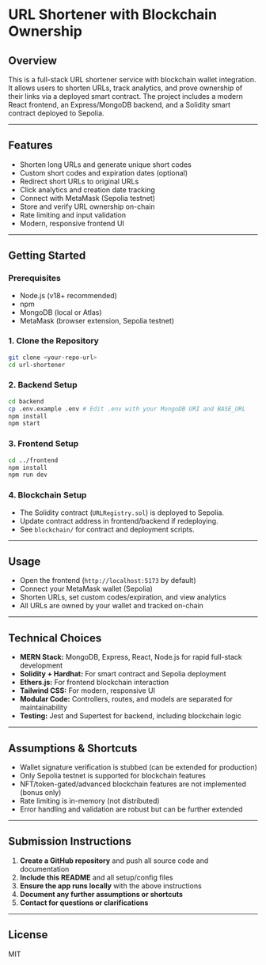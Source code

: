 # URL Shortener with Blockchain Ownership

## Overview
This is a full-stack URL shortener service with blockchain wallet integration. It allows users to shorten URLs, track analytics, and prove ownership of their links via a deployed smart contract. The project includes a modern React frontend, an Express/MongoDB backend, and a Solidity smart contract deployed to Sepolia.

---

## Features
- Shorten long URLs and generate unique short codes
- Custom short codes and expiration dates (optional)
- Redirect short URLs to original URLs
- Click analytics and creation date tracking
- Connect with MetaMask (Sepolia testnet)
- Store and verify URL ownership on-chain
- Rate limiting and input validation
- Modern, responsive frontend UI

---

## Getting Started

### Prerequisites
- Node.js (v18+ recommended)
- npm
- MongoDB (local or Atlas)
- MetaMask (browser extension, Sepolia testnet)

### 1. Clone the Repository
```sh
git clone <your-repo-url>
cd url-shortener
```

### 2. Backend Setup
```sh
cd backend
cp .env.example .env # Edit .env with your MongoDB URI and BASE_URL
npm install
npm start
```

### 3. Frontend Setup
```sh
cd ../frontend
npm install
npm run dev
```

### 4. Blockchain Setup
- The Solidity contract (`URLRegistry.sol`) is deployed to Sepolia.
- Update contract address in frontend/backend if redeploying.
- See `blockchain/` for contract and deployment scripts.

---

## Usage
- Open the frontend (`http://localhost:5173` by default)
- Connect your MetaMask wallet (Sepolia)
- Shorten URLs, set custom codes/expiration, and view analytics
- All URLs are owned by your wallet and tracked on-chain

---

## Technical Choices
- **MERN Stack:** MongoDB, Express, React, Node.js for rapid full-stack development
- **Solidity + Hardhat:** For smart contract and Sepolia deployment
- **Ethers.js:** For frontend blockchain interaction
- **Tailwind CSS:** For modern, responsive UI
- **Modular Code:** Controllers, routes, and models are separated for maintainability
- **Testing:** Jest and Supertest for backend, including blockchain logic

---

## Assumptions & Shortcuts
- Wallet signature verification is stubbed (can be extended for production)
- Only Sepolia testnet is supported for blockchain features
- NFT/token-gated/advanced blockchain features are not implemented (bonus only)
- Rate limiting is in-memory (not distributed)
- Error handling and validation are robust but can be further extended

---

## Submission Instructions
1. **Create a GitHub repository** and push all source code and documentation
2. **Include this README** and all setup/config files
3. **Ensure the app runs locally** with the above instructions
4. **Document any further assumptions or shortcuts**
5. **Contact for questions or clarifications**

---

## License
MIT
